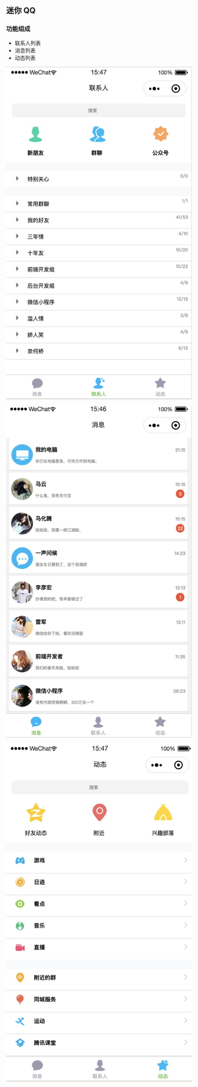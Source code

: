 ## 迷你 QQ

### 功能组成

- 联系人列表
- 消息列表
- 动态列表

![联系人列表](/screenshot/contact.jpg)

![消息列表](/screenshot/message.jpg)

![动态列表](/screenshot/dynamic.jpg)
